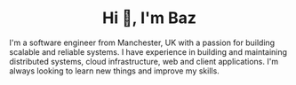 <h1 align="center">Hi 👋, I'm Baz</h1>

<p>
I'm a software engineer from Manchester, UK with a passion for building scalable 
and reliable systems. I have experience in building and maintaining distributed systems, 
cloud infrastructure, web and client applications. I'm always looking to learn new 
things and improve my skills.
</p>
